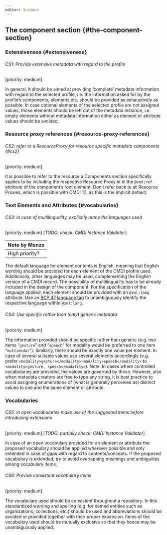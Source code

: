 ```yaml
---
editor: Susanne
---
```


## The component section {#the-component-section}

### Extensiveness {#extensiveness}

###### CS1: Provide extensive metadata with regard to the profile

\[priority: medium\]

In general, it should be aimed at providing ‘complete’ metadata information with regard to the selected profile, i.e. the information asked for by the profile’s components, elements etc. should be provided as exhaustively as possible. In case optional elements of the selected profile are not assigned values, those elements should be left out of the metadata instance, i.e. empty elements without metadata information either as element or attribute values should be avoided.

### Resource proxy references {#resource-proxy-references}

###### CS2: refer to a ResourceProxy for resource specific metadata components {#cs2}

\[priority: medium\]

It is possible to refer to the resource a Components section specifically applies to by including the respective Resource Proxy id in the `@cmd:ref` attribute of the component’s root element. Don’t refer back to all Resource Proxies, which is possible with CMDI 1.1, as this is the implicit default.

### Text Elements and Attributes {#vocabularies}

###### CS3: In case of multilinguality, explicitly name the languages used

\[priority: medium\] \[_TODO: check: CMDI Instance Validator_\]

| Note by Menzo |
| :--- |
| High priority? |

The default language for element contents is English, meaning that English wording should be provided for each element of the CMDI profile used. Additionally, other languages may be used, complementing the English version of a CMDI record. The possibility of multilinguality has to be already included in the design of the component. For the specification of the language applied, each element should be provided with an `@xml:lang` attribute. Use an [BCP 47](https://tools.ietf.org/rfc/bcp/bcp47.txt) [language tag](https://tools.ietf.org/rfc/bcp/bcp47.txt) to unambiguously identify the respective language within `@xml:lang`.

###### CS4: Use specific rather than \(only\) generic metadata

\[priority: medium\]

The information provided should be specific rather than generic \(e.g. two items “`gesture`” and “`speech`” for modality would be preferred to one item “`multimodal`”\). Similarly, there should be exactly one value per element. In case of several suitable values use several elements accordingly \(e.g. prefer `<modality>gesture</modality><modality>speech</modality>` to `<modality>gesture, speech</modality>`\). Note: In cases where controlled vocabularies are provided, the values are governed by those. However, also when metadata creators are free to type any string, it is best practice to avoid assigning enumerations of \(what is generally perceived as\) distinct values to one and the same element or attribute.

### Vocabularies

###### CS5: In open vocabularies make use of the suggested items before introducing extensions

\[priority: medium\] \[_TODO: partially check: CMDI Instance Validator_\]

In case of an open vocabulary provided for an element or attribute the proposed vocabulary should be applied wherever possible and only extended in case of gaps with regard to contents/concepts. If the proposed vocabulary is extended, try to avoid overlapping meanings and ambiguities among vocabulary items.

###### CS6: Provide consistent vocabulary items

\[priority: medium\]

The vocabulary used should be consistent throughout a repository. In this standardized wording and spelling \(e.g. for named entities such as organizations, collections, etc.\) should be used and abbreviations should be avoided or provided together with their proper expansion. Items of the vocabulary used should be mutually exclusive so that they hence may be unambiguously applied.

